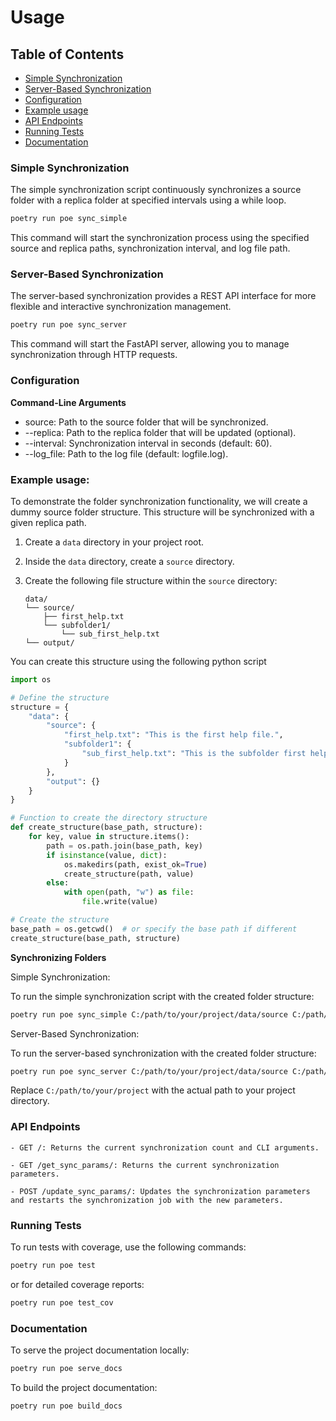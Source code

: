 # Usage

## Table of Contents

- [Simple Synchronization](#simple-synchronization)
- [Server-Based Synchronization](#server-based-synchronization)
- [Configuration](#configuration)
- [Example usage](#example-usage)
- [API Endpoints](#api-endpoints)
- [Running Tests](#running-tests)
- [Documentation](#documentation)

### Simple Synchronization

The simple synchronization script continuously synchronizes a source folder with a replica folder at specified intervals using a while loop.

```sh
poetry run poe sync_simple
```

This command will start the synchronization process using the specified source and replica paths, synchronization interval, and log file path.

### Server-Based Synchronization

The server-based synchronization provides a REST API interface for more flexible and interactive synchronization management.

```sh
poetry run poe sync_server
```

This command will start the FastAPI server, allowing you to manage synchronization through HTTP requests.

### Configuration

**Command-Line Arguments**

- source: Path to the source folder that will be synchronized.
- --replica: Path to the replica folder that will be updated (optional).
- --interval: Synchronization interval in seconds (default: 60).
- --log_file: Path to the log file (default: logfile.log).

### Example usage:

To demonstrate the folder synchronization functionality, we will create a dummy source folder structure. This structure will be synchronized with a given replica path.

1. Create a `data` directory in your project root.
2. Inside the `data` directory, create a `source` directory.
3. Create the following file structure within the `source` directory:

    ```text
    data/
    └── source/
        ├── first_help.txt
        └── subfolder1/
            └── sub_first_help.txt
    └── output/
    ```

You can create this structure using the following python script
```python
import os

# Define the structure
structure = {
    "data": {
        "source": {
            "first_help.txt": "This is the first help file.",
            "subfolder1": {
                "sub_first_help.txt": "This is the subfolder first help file."
            }
        },
        "output": {}
    }
}

# Function to create the directory structure
def create_structure(base_path, structure):
    for key, value in structure.items():
        path = os.path.join(base_path, key)
        if isinstance(value, dict):
            os.makedirs(path, exist_ok=True)
            create_structure(path, value)
        else:
            with open(path, "w") as file:
                file.write(value)

# Create the structure
base_path = os.getcwd()  # or specify the base path if different
create_structure(base_path, structure)
```

**Synchronizing Folders**

Simple Synchronization:

To run the simple synchronization script with the created folder structure:

```sh
poetry run poe sync_simple C:/path/to/your/project/data/source C:/path/to/your/project/data/replica 60 C:/path/to/your/project/data/logfile.log
```

Server-Based Synchronization:

To run the server-based synchronization with the created folder structure:

```sh
poetry run poe sync_server C:/path/to/your/project/data/source C:/path/to/your/project/data/replica 60 C:/path/to/your/project/data/logfile.log
```

Replace `C:/path/to/your/project` with the actual path to your project directory.

### API Endpoints
    
    - GET /: Returns the current synchronization count and CLI arguments.

    - GET /get_sync_params/: Returns the current synchronization parameters.

    - POST /update_sync_params/: Updates the synchronization parameters and restarts the synchronization job with the new parameters.

### Running Tests

To run tests with coverage, use the following commands:

```sh
poetry run poe test
```

or for detailed coverage reports:

```sh
poetry run poe test_cov
```

### Documentation

To serve the project documentation locally:

```sh
poetry run poe serve_docs
```

To build the project documentation:

```sh
poetry run poe build_docs
```